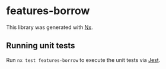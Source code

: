 # features-borrow

This library was generated with [Nx](https://nx.dev).

## Running unit tests

Run `nx test features-borrow` to execute the unit tests via [Jest](https://jestjs.io).
